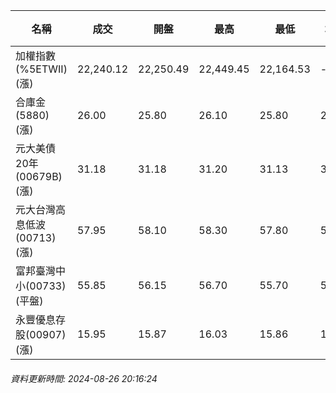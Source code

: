 | 名稱 | 成交 | 開盤 | 最高 | 最低 | 均價 | 成交金額(億) | 昨收 | 漲跌幅 | 漲跌 | 總量 | 昨量 | 振幅 |
| -------- | -------- | -------- | -------- |-------- | -------- | -------- |-------- |-------- |-------- | -------- | -------- |-------- |
|加權指數(%5ETWII) (漲)|22,240.12|22,250.49|22,449.45|22,164.53|-|3,470.71|22,158.05|0.37%|82.07|9,248,751|0|1.29%|
|合庫金(5880) (漲)|26.00|25.80|26.10|25.80|25.98|2.44|25.95|0.19%|0.05|9,392|6,010|1.16%|
|元大美債20年(00679B) (漲)|31.18|31.18|31.20|31.13|31.16|20.61|31.13|0.16%|0.05|66,138|69,548|0.22%|
|元大台灣高息低波(00713) (漲)|57.95|58.10|58.30|57.80|58.06|5.95|57.90|0.09%|0.05|10,249|5,499|0.86%|
|富邦臺灣中小(00733) (平盤)|55.85|56.15|56.70|55.70|56.27|0.681|55.85|0.00%|0.00|1,211|1,173|1.79%|
|永豐優息存股(00907) (漲)|15.95|15.87|16.03|15.86|15.99|0.896|15.84|0.69%|0.11|5,603|6,122|1.07%|
###### 資料更新時間: 2024-08-26 20:16:24